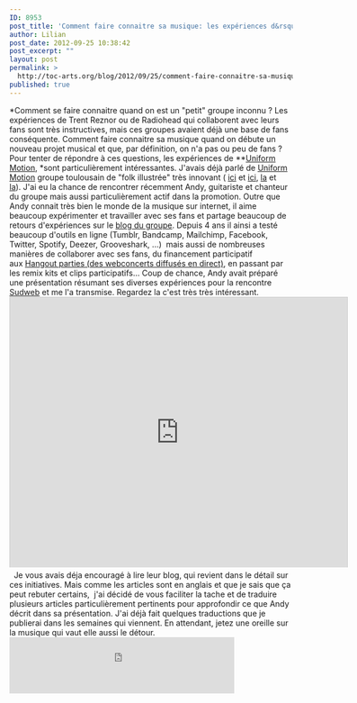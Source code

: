 ```yaml
---
ID: 8953
post_title: 'Comment faire connaitre sa musique: les expériences d&rsquo;Uniform Motion'
author: Lilian
post_date: 2012-09-25 10:38:42
post_excerpt: ""
layout: post
permalink: >
  http://toc-arts.org/blog/2012/09/25/comment-faire-connaitre-sa-musique-experiences-uniform-motion/
published: true
---
```

*Comment se faire connaitre quand on est un "petit" groupe inconnu ? Les expériences de Trent Reznor ou de Radiohead qui collaborent avec leurs fans sont très instructives, mais ces groupes avaient déjà une base de fans conséquente. Comment faire connaitre sa musique quand on débute un nouveau projet musical et que, par définition, on n'a pas ou peu de fans ? Pour tenter de répondre à ces questions, les expériences de **[Uniform Motion][1], *sont particulièrement intéressantes. J'avais déjà parlé de [Uniform Motion][1] groupe toulousain de "folk illustrée" très innovant ( [ici][2] et [ici][3], [la][4] et [la][5]). J'ai eu la chance de rencontrer récemment Andy, guitariste et chanteur du groupe mais aussi particulièrement actif dans la promotion. Outre que Andy connait très bien le monde de la musique sur internet, il aime beaucoup expérimenter et travailler avec ses fans et partage beaucoup de retours d'expériences sur le [blog du groupe][6]. Depuis 4 ans il ainsi a testé beaucoup d'outils en ligne (Tumblr, Bandcamp, Mailchimp, Facebook, Twitter, Spotify, Deezer, Grooveshark, ...)  mais aussi de nombreuses manières de collaborer avec ses fans, du financement participatif aux <a href="http://toc-arts.org/blog/2012/08/01/diffuser-des-concerts-en-direct-sur-youtube-avec-google-hangout-video-bulles/" rel="bookmark">Hangout parties (des webconcerts diffusés en direct)</a>, en passant par les remix kits et clips participatifs... Coup de chance, Andy avait préparé une présentation résumant ses diverses expériences pour la rencontre [Sudweb][7] et me l'a transmise. Regardez la c'est très très intéressant. <iframe src="http://www.slideshare.net/slideshow/embed_code/14414876" width="600" height="480" frameborder="0" marginwidth="0" marginheight="0" scrolling="no" style="border:1px solid #CCC;border-width:1px 1px 0;margin-bottom:5px" allowfullscreen> </iframe>   Je vous avais déja encouragé à lire leur blog, qui revient dans le détail sur ces initiatives. Mais comme les articles sont en anglais et que je sais que ça peut rebuter certains,  j'ai décidé de vous faciliter la tache et de traduire plusieurs articles particulièrement pertinents pour approfondir ce que Andy décrit dans sa présentation. J'ai déjà fait quelques traductions que je publierai dans les semaines qui viennent. En attendant, jetez une oreille sur la musique qui vaut elle aussi le détour. <iframe width="400" height="100" style="position: relative; display: block; width: 400px; height: 100px;" src="http://bandcamp.com/EmbeddedPlayer/v=2/album=1457836118/size=venti/bgcol=FFFFFF/linkcol=4285BB/" allowtransparency="true" frameborder="0"><a href="http://uniformmotion.bandcamp.com/album/one-frame-per-second-2011">One Frame Per Second (2011) by Uniform Motion</a></iframe>

 [1]: http://uniformmotion.net/
 [2]: http://toc-arts.org/blog/2008/11/06/artistes-20-la-musique-multimedia-duniform-motion-pictures/
 [3]: http://toc-arts.org/blog/2012/04/20/les-experiences-de-uniform-motion-groupe-innovant/
 [4]: http://toc-arts.org/blog/2012/06/15/organiser-des-concerts-en-collaboration-avec-vos-fans-et-plus-encore/
 [5]: http://toc-arts.org/blog/2012/08/01/diffuser-des-concerts-en-direct-sur-youtube-avec-google-hangout-video-bulles/
 [6]: http://uniformmotion.tumblr.com/
 [7]: http://sudweb.fr/2012/programme/